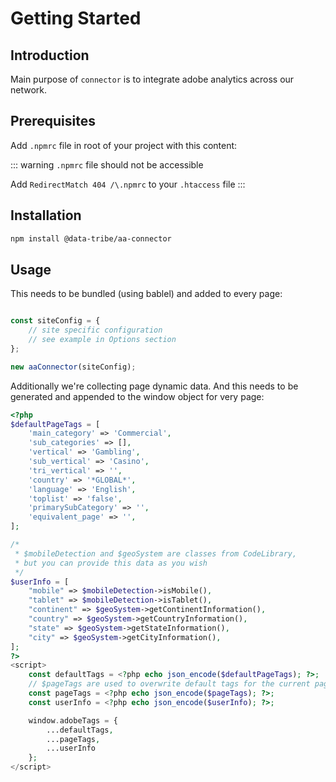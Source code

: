 # Getting Started

## Introduction

Main purpose of `connector` is to integrate adobe analytics across our network.

## Prerequisites

Add `.npmrc` file in root of your project with this content:



::: warning
`.npmrc` file should not be accessible

Add `RedirectMatch 404 /\.npmrc` to your `.htaccess` file
:::

## Installation

```bash
npm install @data-tribe/aa-connector
```

## Usage

This needs to be bundled (using bablel) and added to every page:

```js

const siteConfig = {
    // site specific configuration
    // see example in Options section
};

new aaConnector(siteConfig);
```

Additionally we're collecting page dynamic data. And this needs to be generated and appended to the window object for very page:

```php
<?php
$defaultPageTags = [
    'main_category' => 'Commercial',
    'sub_categories' => [],
    'vertical' => 'Gambling',
    'sub_vertical' => 'Casino',
    'tri_vertical' => '',
    'country' => '*GLOBAL*',
    'language' => 'English',
    'toplist' => 'false',
    'primarySubCategory' => '',
    'equivalent_page' => '',
];

/*
 * $mobileDetection and $geoSystem are classes from CodeLibrary,
 * but you can provide this data as you wish
 */
$userInfo = [
    "mobile" => $mobileDetection->isMobile(),
    "tablet" => $mobileDetection->isTablet(),
    "continent" => $geoSystem->getContinentInformation(),
    "country" => $geoSystem->getCountryInformation(),
    "state" => $geoSystem->getStateInformation(),
    "city" => $geoSystem->getCityInformation(),
];
?>
<script>
    const defaultTags = <?php echo json_encode($defaultPageTags); ?>;
    // $pageTags are used to overwrite default tags for the current page
    const pageTags = <?php echo json_encode($pageTags); ?>;
    const userInfo = <?php echo json_encode($userInfo); ?>;

    window.adobeTags = {
        ...defaultTags,
        ...pageTags,
        ...userInfo
    };
</script>
```

